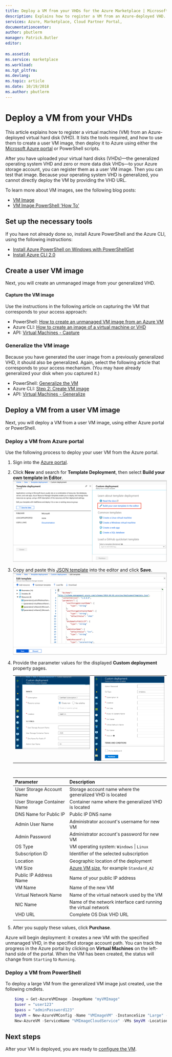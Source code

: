 ```yaml
---
title: Deploy a VM from your VHDs for the Azure Marketplace | Microsoft Docs
description: Explains how to register a VM from an Azure-deployed VHD.
services: Azure, Marketplace, Cloud Partner Portal, 
documentationcenter:
author: pbutlerm
manager: Patrick.Butler  
editor:

ms.assetid: 
ms.service: marketplace
ms.workload: 
ms.tgt_pltfrm: 
ms.devlang: 
ms.topic: article
ms.date: 10/19/2018
ms.author: pbutlerm
---
```


# Deploy a VM from your VHDs

This article explains how to register a virtual machine (VM) from an Azure-deployed virtual hard disk (VHD).  It lists the tools required, and how to use them to create a user VM image, then deploy it to Azure using either the [Microsoft Azure portal](https://ms.portal.azure.com/) or PowerShell scripts. 

After you have uploaded your virtual hard disks (VHDs)—the generalized operating system VHD and zero or more data disk VHDs—to your Azure storage account, you can register them as a user VM image. Then you can test that image. Because your operating system VHD is generalized, you cannot directly deploy the VM by providing the VHD URL.

To learn more about VM images, see the following blog posts:

- [VM Image](https://azure.microsoft.com/blog/vm-image-blog-post/)
- [VM Image PowerShell 'How To'](https://azure.microsoft.com/blog/vm-image-powershell-how-to-blog-post/)


## Set up the necessary tools

If you have not already done so, install Azure PowerShell and the Azure CLI, using the following instructions:

<!-- TD: Change the following URLs (in this entire topic) to relative paths.-->

- [Install Azure PowerShell on Windows with PowerShellGet](https://docs.microsoft.com/powershell/azure/install-azurerm-ps)
- [Install Azure CLI 2.0](https://docs.microsoft.com/cli/azure/install-azure-cli)


## Create a user VM image

Next, you will create an unmanaged image from your generalized VHD.

#### Capture the VM image

Use the instructions in the following article on capturing the VM that corresponds to your access approach:

-  PowerShell: [How to create an unmanaged VM image from an Azure VM](../../../virtual-machines/windows/capture-image-resource.md)
-  Azure CLI: [How to create an image of a virtual machine or VHD](../../../virtual-machines/linux/capture-image.md)
-  API: [Virtual Machines - Capture](https://docs.microsoft.com/rest/api/compute/virtualmachines/capture)

### Generalize the VM image

Because you have generated the user image from a previously generalized VHD, it should also be generalized.  Again, select the following article that corresponds to your access mechanism.  (You may have already generalized your disk when you captured it.)

-  PowerShell: [Generalize the VM](https://docs.microsoft.com/azure/virtual-machines/windows/sa-copy-generalized#generalize-the-vm)
-  Azure CLI: [Step 2: Create VM image](https://docs.microsoft.com/azure/virtual-machines/linux/capture-image#step-2-create-vm-image)
-  API: [Virtual Machines - Generalize](https://docs.microsoft.com/rest/api/compute/virtualmachines/generalize)


## Deploy a VM from a user VM image

Next, you will deploy a VM from a user VM image, using either Azure portal or PowerShell.

<!-- TD: Recapture following hilited images and replace with red-box. -->

### Deploy a VM from Azure portal

Use the following process to deploy your user VM from the Azure portal.

1.  Sign into the [Azure portal](https://portal.azure.com).

2.  Click **New** and search for **Template Deployment**, then select **Build your own template in Editor**.  <br/>
  ![Build VHD deployment template in Azure portal](./media/publishvm_021.png)

3. Copy and paste this [JSON template](./cpp-deploy-json-template.md) into the editor and click **Save**. <br/>
  ![Save VHD deployment template in Azure portal](./media/publishvm_022.png)

4. Provide the parameter values for the displayed **Custom deployment** property pages.

   <table> <tr> <td valign="top"> <img src="./media/publishvm_023.png" alt="Custom deployment property page 1"> </td> <td valign="top"> <img src="./media/publishvm_024.png" alt="Custom deployment property page 2"> </td> </tr> </table> <br/> 

   |  **Parameter**              |   **Description**                                                            |
   |  -------------              |   ---------------                                                            |
   | User Storage Account Name   | Storage account name where the generalized VHD is located                    |
   | User Storage Container Name | Container name where the generalized VHD is located                          |
   | DNS Name for Public IP      | Public IP DNS name                                                           |
   | Admin User Name             | Administrator account's username for new VM                                  |
   | Admin Password              | Administrator account's password for new VM                                  |
   | OS Type                     | VM operating system: `Windows` \| `Linux`                                    |
   | Subscription ID             | Identifier of the selected subscription                                      |
   | Location                    | Geographic location of the deployment                                        |
   | VM Size                     | [Azure VM size](https://docs.microsoft.com/azure/virtual-machines/windows/sizes), for example `Standard_A2` |
   | Public IP Address Name      | Name of your public IP address                                               |
   | VM Name                     | Name of the new VM                                                           |
   | Virtual Network Name        | Name of the virtual network used by the VM                                   |
   | NIC Name                    | Name of the network interface card running the virtual network               |
   | VHD URL                     | Complete OS Disk VHD URL                                                     |
   |  |  |
            
5. After you supply these values, click **Purchase**. 

Azure will begin deployment: it creates a new VM with the specified unmanaged VHD, in the specified storage account path.  You can track the progress in the Azure portal by clicking on **Virtual Machines** on the left-hand side of the portal.  When the VM has been created, the status will change from `Starting` to `Running`. 


### Deploy a VM from PowerShell

To deploy a large VM from the generalized VM image just created, use the following cmdlets.

``` powershell
    $img = Get-AzureVMImage -ImageName "myVMImage"
    $user = "user123"
    $pass = "adminPassword123"
    $myVM = New-AzureVMConfig -Name "VMImageVM" -InstanceSize "Large" -ImageName $img.ImageName | Add-AzureProvisioningConfig -Windows -AdminUsername $user -Password $pass
    New-AzureVM -ServiceName "VMImageCloudService" -VMs $myVM -Location "West US" -WaitForBoot
```

<!-- TD: The following is a marketplace-publishing article and may be out-of-date.  TD: update and move topic.
For help with issues, see [Troubleshooting common issues encountered during VHD creation](https://docs.microsoft.com/azure/marketplace-publishing/marketplace-publishing-vm-image-creation-troubleshooting) for additional assistance.
-->

## Next steps

After your VM is deployed, you are ready to [configure the VM](./cpp-configure-vm.md).

